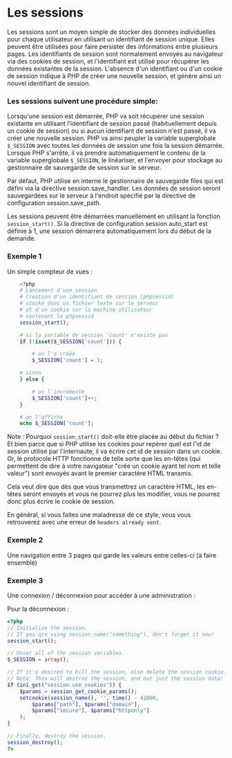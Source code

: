 # Les sessions

Les sessions sont un moyen simple de stocker des données individuelles pour chaque utilisateur en utilisant un identifiant de session unique. Elles peuvent être utilisées pour faire persister des informations entre plusieurs pages. Les identifiants de session sont normalement envoyés au navigateur via des cookies de session, et l'identifiant est utilisé pour récupérer les données existantes de la session. L'absence d'un identifiant ou d'un cookie de session indique à PHP de créer une nouvelle session, et génère ainsi un nouvel identifiant de session.

### Les sessions suivent une procédure simple:

Lorsqu'une session est démarrée, PHP va soit récupérer une session existante en utilisant l'identifiant de session passé (habituellement depuis un cookie de session) ou si aucun identifiant de session n'est passé, il va créer une nouvelle session. PHP va ainsi peupler la variable superglobale `$_SESSION` avec toutes les données de session une fois la session démarrée. Lorsque PHP s'arrête, il va prendre automatiquement le contenu de la variable superglobale `$_SESSION`, le linéariser, et l'envoyer pour stockage au gestionnaire de sauvegarde de session sur le serveur.

Par défaut, PHP utilise en interne le gestionnaire de sauvegarde files qui est défini via la directive session.save_handler. Les données de session seront sauvegardées sur le serveur à l'endroit spécifié par la directive de configuration session.save_path.

Les sessions peuvent être démarrées manuellement en utilisant la fonction `session_start()`. Si la directive de configuration session.auto_start est définie à 1, une session démarrera automatiquement lors du début de la demande.

### Exemple 1

Un simple compteur de vues :
```php
    <?php
    # Lancement d'une session
    # Création d'un identifiant de session (phpsessid)
    # stocké dans un fichier texte sur le serveur
    # et d'un cookie sur la machine utilisateur
    # contenant le phpsessid
    session_start();

    # si la variable de session 'count' n'existe pas
    if (!isset($_SESSION['count'])) {

        # on l'a créée
        $_SESSION['count'] = 1;

    # sinon
    } else {

        # on l'incrémente
        $_SESSION['count']++;
    }

    # on l'affiche
    echo $_SESSION['count'];
```  

Note : Pourquoi `session_start()` doit-elle être placée au début du fichier ? Et bien parce que si PHP utilise les cookies pour repérer quel est l'id de session utilisé par l'internaute, il va écrire cet id de session dans un cookie. Or, le protocole HTTP fonctionne de telle sorte que les en-têtes (qui permettent de dire à votre navigateur "crée un cookie ayant tel nom et telle valeur") sont envoyés avant le premier caractère HTML transmis.

Cela veut dire que dès que vous transmettrez un caractère HTML, les en-têtes seront envoyés et vous ne pourrez plus les modifier, vous ne pourrez donc plus écrire le cookie de session.

En général, si vous faites une maladresse de ce style, vous vous retrouverez avec une erreur de `headers already sent`.

### Exemple 2

Une navigation entre 3 pages qui garde les valeurs entre celles-ci (à faire ensemble) 

### Exemple 3

Une connexion / déconnexion pour accéder à une administration :

Pour la déconnexion :
```php
<?php
// Initialize the session.
// If you are using session_name("something"), don't forget it now!
session_start();

// Unset all of the session variables.
$_SESSION = array();

// If it's desired to kill the session, also delete the session cookie.
// Note: This will destroy the session, and not just the session data!
if (ini_get("session.use_cookies")) {
    $params = session_get_cookie_params();
    setcookie(session_name(), '', time() - 42000,
        $params["path"], $params["domain"],
        $params["secure"], $params["httponly"]
    );
}

// Finally, destroy the session.
session_destroy();
?>
```